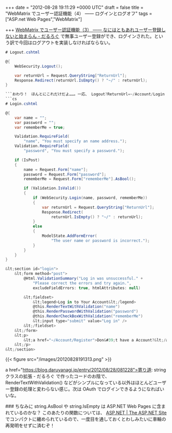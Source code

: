 
+++
date = "2012-08-28 19:11:29 +0000 UTC"
draft = false
title = "WebMatrix でユーザー認証機能（4） ―― ログインとログオフ"
tags = ["ASP.net Web Pages","WebMatrix"]

+++
<a href="https://blog.daruyanagi.jp/entry/2012/08/25/003421">WebMatrix でユーザー認証機能（3） ―― なにはともあれユーザー登録しないと始まらん - だるろぐ</a> で無事ユーザー登録ができ、ログインされた。という訳で今回はログアウトを実装しなければならない。
```cs
# Logout.cshtml

@{
    WebSecurity.Logout();

    var returnUrl = Request.QueryString["ReturnUrl"];
    Response.Redirect(returnUrl.IsEmpty() ? "~/" : returnUrl);
}

```おわり！　ほんとにこれだけだよ……。一応、 Logout?ReturnUrl=~/Account/Login なんかで ~/Account/Login へリダイレクトされるようにしてみたけど。ちなみに、ログイン処理は少し長くなった。
```cs
# Login.cshtml

@{
    var name = "";
    var password = "";
    var rememberMe = true;

    Validation.RequireField(
        "name", "You must specify an name address.");
    Validation.RequireField(
        "password", "You must specify a password.");

    if (IsPost)
    {
        name = Request.Form["name"];
        password = Request.Form["password"];
        rememberMe = Request.Form["rememberMe"].AsBool();

        if (Validation.IsValid())
        {
            if (WebSecurity.Login(name, password, rememberMe))
            {
                var returnUrl = Request.QueryString["ReturnUrl"];
                Response.Redirect(
                    returnUrl.IsEmpty() ? "~/" : returnUrl);
            }
            else
            {
                ModelState.AddFormError(
                    "The user name or password is incorrect.");
            }
        }
    }
}

&lt;section id="login">
    &lt;form method="post">
        @Html.ValidationSummary("Log in was unsuccessful." + 
            "Please correct the errors and try again.",
            excludeFieldErrors: true, htmlAttributes: null)

        &lt;fieldset>
            &lt;legend>Log in to Your Account&lt;/legend>
            @this.RenderTextWithValidation("name")
            @this.RenderPasswordWithValidation("password")
            @this.RenderCheckBoxWithValidation("rememberMe")
            &lt;input type="submit" value="Log in" />
        &lt;/fieldset>
    &lt;/form>
    &lt;p>
        &lt;a href="~/Account/Register">Don&#39;t have a Account?&lt;/a>
    &lt;/p>
&lt;/section>

```

{{< figure src="/images/20120828191313.png"  >}}

a href="https://blog.daruyanagi.jp/entry/2012/08/28/081228">寄り道: string クラスの拡張 - だるろぐ</a> で作ったコードのお陰で、 RenderTextWithValidation() などがシンプルになっている以外はほとんどユーザー登録の処理と変わらない感じ。次は OAuth でログインできるようになればいいな。

<div class="section">
    ### ちなみに
    string.AsBool や string.IsEmpty は ASP.NET Web Pages に含まれているのかな？ このあたりの関数については、 <a href="http://msdn.microsoft.com/ja-jp/asp.net/hh180209.aspx">ASP.NET | The ASP.NET Site</a> でコンパクトに纏められているので、一度目を通しておくとわしみたいに車輪の再発明をせずに済むぞ！

</div>

